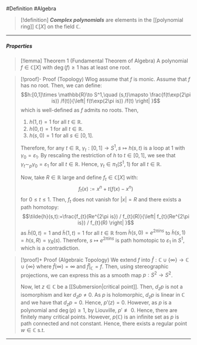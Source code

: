 #Definition #Algebra 

> [!definition]
> ***Complex polynomials*** are elements in the [[polynomial ring]] $\mathbb{C}[X]$ on the field $\mathbb{C}$.
---
##### Properties
> [!lemma] Theorem 1 (Fundamental Theorem of Algebra)
> A polynomial $f\in \mathbb{C}[X]$ with $\deg(f)\geq 1$ has at least one root.

> [!proof]- Proof (Topology)
> Wlog assume that $f$ is monic. Assume that $f$ has no root. Then, we can define: $$h:[0,1]\times \mathbb{R}\to S^1,\quad (s,t)\mapsto \frac{f(t\exp(2\pi is)) /f(t)}{\left| f(t\exp(2\pi is)) /f(t) \right| }$$which is well-defined as $f$ admits no roots. Then, 
> 1. $h(1,t)=1$ for all $t\in \mathbb{R}$.
> 2. $h(0,t)=1$ for all $t\in \mathbb{R}$.
> 3. $h(s,0)=1$ for all $s\in[0,1]$.
>    
> Therefore, for any $t\in \mathbb{R}$, $\gamma_{t}:[0,1]\to S^1, s\mapsto h(s,t)$ is a loop at $1$ with $\gamma_{0}=\varepsilon_{1}$. By rescaling the restriction of $h$ to $t\in [0,1]$, we see that $\gamma_{t}\sim_{p}\gamma_{0}=\varepsilon_{1}$ for all $t\in \mathbb{R}$. Hence, $\gamma_{t}\in \pi_{1}(S^1,1)$ for all $t\in \mathbb{R}$.
> 
> Now, take $R\in \mathbb{R}$ large and define $f_{t}\in \mathbb{C}[X]$ with: $$f_{t}(x):=x^n+t(f(x)-x^n)$$for $0\leq t\leq 1$. Then, $f_{t}$ does not vanish for $\left| x \right|=R$ and there exists a path homotopy: $$\tilde{h}(s,t):=\frac{f_{t}(Re^{2\pi is}) / f_{t}(R)}{\left| f_{t}(Re^{2\pi is}) / f_{t}(R) \right| }$$as $\tilde{h}(0,t)=1$ and $\tilde{h}(1,t)=1$ for all $t\in \mathbb{R}$ from $\tilde{h}(s,0)=e^{2\pi ins}$ to $\tilde{h}(s,1)=h(s,R)=\gamma_{R}(s)$. Therefore, $s\mapsto e^{2\pi ins}$ is path homotopic to $\varepsilon_{1}$ in $S^1$, which is a contradiction.

> [!proof]+ Proof (Algebraic Topology)
> We extend $f$ into $\widehat{f}:\mathbb{C}\cup \{ \infty \}\to \mathbb{C}\cup \{ \infty \}$ where $\widehat{f}(\infty)=\infty$ and $\widehat{f}|_{\mathbb{C}}=f$. Then, using stereographic projections, we can express this as a smooth map $p:S^2\to S^2$.
> 
> Now, let $z\in \mathbb{C}$ be a [[Submersion|critical point]]. Then, $d_{z}p$ is not a isomorphism and $\text{ker }d_{z}p\neq 0$. As $p$ is holomorphic, $d_{z}p$ is linear in $\mathbb{C}$ and we have that $d_{z}p=0$. Hence, $p'(z)=0$. However, as $p$ is a polynomial and $\deg(p)\geq 1$, by Liouville, $p'\not\equiv 0$. Hence, there are finitely many critical points. However, $p(\mathbb{C})$ is an infinite set as $p$ is path connected and not constant. Hence, there exists a regular point $w\in \mathbb{C}$ s.t. 
---
